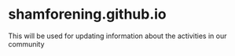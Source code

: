 # shamforening.github.io
This will be used for updating information about the activities in our community
